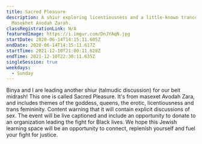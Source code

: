 ```yaml
---
title: Sacred Pleasure
description: A shiur exploring licentiousness and a little-known trancestor in
  Masekhet Avodah Zarah.
classRegistrationLink: N/A
featuredImage: https://i.imgur.com/DnJYAqN.jpg
startDate: 2020-06-14T14:15:11.605Z
endDate: 2020-06-14T14:15:11.617Z
startTime: 2021-12-10T21:00:11.628Z
endTime: 2021-12-10T22:30:11.635Z
singleSession: true
weekdays:
  - Sunday
---
```

<!--StartFragment-->

Binya and I are leading another shiur (talmudic discussion) for our beit midrash! This one is called Sacred Pleasure. It's from masexet Avodah Zara, and includes themes of the goddess, queens, the erotic, licentiousness and trans femininity. Content warning that it will contain explicit discussions of sex. The event will be live captioned and include an opportunity to donate to an organization leading the fight for Black lives. We hope this Jewish learning space will be an opportunity to connect, replenish yourself and fuel your fight for justice.

<!--EndFragment-->